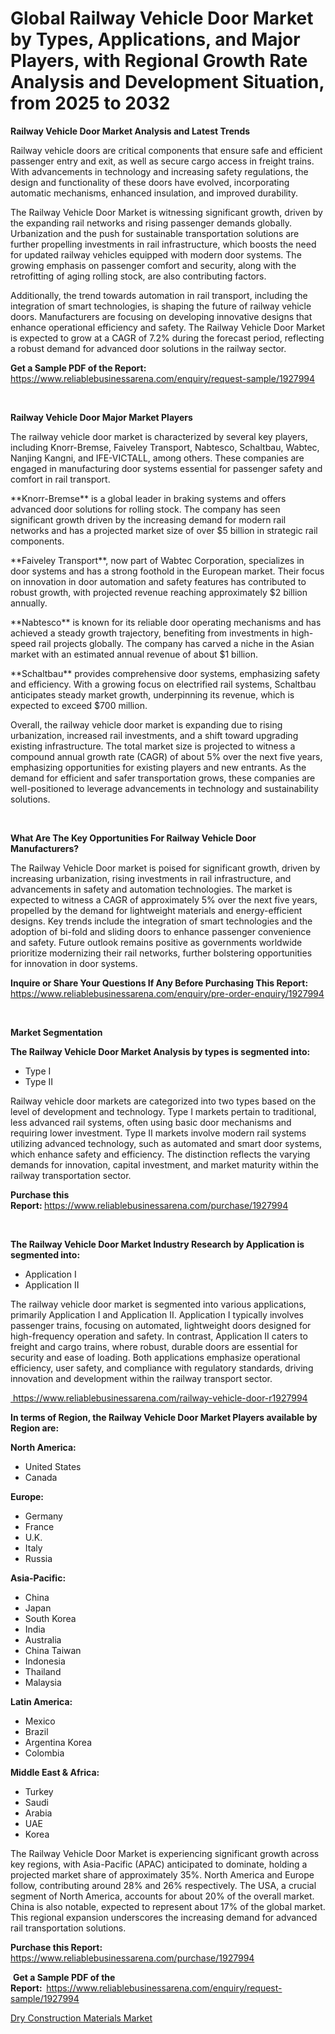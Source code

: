 <p><h1>Global Railway Vehicle Door Market by Types, Applications, and Major Players, with Regional Growth Rate Analysis and Development Situation, from 2025 to 2032</h1></p><p><strong>Railway Vehicle Door Market Analysis and Latest Trends</strong></p>
<p><p>Railway vehicle doors are critical components that ensure safe and efficient passenger entry and exit, as well as secure cargo access in freight trains. With advancements in technology and increasing safety regulations, the design and functionality of these doors have evolved, incorporating automatic mechanisms, enhanced insulation, and improved durability.</p><p>The Railway Vehicle Door Market is witnessing significant growth, driven by the expanding rail networks and rising passenger demands globally. Urbanization and the push for sustainable transportation solutions are further propelling investments in rail infrastructure, which boosts the need for updated railway vehicles equipped with modern door systems. The growing emphasis on passenger comfort and security, along with the retrofitting of aging rolling stock, are also contributing factors.</p><p>Additionally, the trend towards automation in rail transport, including the integration of smart technologies, is shaping the future of railway vehicle doors. Manufacturers are focusing on developing innovative designs that enhance operational efficiency and safety. The Railway Vehicle Door Market is expected to grow at a CAGR of 7.2% during the forecast period, reflecting a robust demand for advanced door solutions in the railway sector.</p></p>
<p><strong>Get a Sample PDF of the Report:&nbsp;</strong> <a href="https://www.reliablebusinessarena.com/enquiry/request-sample/1927994?utm_campaign=2805&utm_medium=2&utm_source=Github&utm_content=ia&utm_term=28032025&utm_id=railway-vehicle-door">https://www.reliablebusinessarena.com/enquiry/request-sample/1927994</a></p>
<p>&nbsp;</p>
<p><strong>Railway Vehicle Door Major Market Players</strong></p>
<p><p>The railway vehicle door market is characterized by several key players, including Knorr-Bremse, Faiveley Transport, Nabtesco, Schaltbau, Wabtec, Nanjing Kangni, and IFE-VICTALL, among others. These companies are engaged in manufacturing door systems essential for passenger safety and comfort in rail transport.</p><p>**Knorr-Bremse** is a global leader in braking systems and offers advanced door solutions for rolling stock. The company has seen significant growth driven by the increasing demand for modern rail networks and has a projected market size of over $5 billion in strategic rail components. </p><p>**Faiveley Transport**, now part of Wabtec Corporation, specializes in door systems and has a strong foothold in the European market. Their focus on innovation in door automation and safety features has contributed to robust growth, with projected revenue reaching approximately $2 billion annually.</p><p>**Nabtesco** is known for its reliable door operating mechanisms and has achieved a steady growth trajectory, benefiting from investments in high-speed rail projects globally. The company has carved a niche in the Asian market with an estimated annual revenue of about $1 billion.</p><p>**Schaltbau** provides comprehensive door systems, emphasizing safety and efficiency. With a growing focus on electrified rail systems, Schaltbau anticipates steady market growth, underpinning its revenue, which is expected to exceed $700 million.</p><p>Overall, the railway vehicle door market is expanding due to rising urbanization, increased rail investments, and a shift toward upgrading existing infrastructure. The total market size is projected to witness a compound annual growth rate (CAGR) of about 5% over the next five years, emphasizing opportunities for existing players and new entrants. As the demand for efficient and safer transportation grows, these companies are well-positioned to leverage advancements in technology and sustainability solutions.</p></p>
<p>&nbsp;</p>
<p><strong>What Are The Key Opportunities For Railway Vehicle Door Manufacturers?</strong></p>
<p><p>The Railway Vehicle Door market is poised for significant growth, driven by increasing urbanization, rising investments in rail infrastructure, and advancements in safety and automation technologies. The market is expected to witness a CAGR of approximately 5% over the next five years, propelled by the demand for lightweight materials and energy-efficient designs. Key trends include the integration of smart technologies and the adoption of bi-fold and sliding doors to enhance passenger convenience and safety. Future outlook remains positive as governments worldwide prioritize modernizing their rail networks, further bolstering opportunities for innovation in door systems.</p></p>
<p><strong>Inquire or Share Your Questions If Any Before Purchasing This Report:</strong> <a href="https://www.reliablebusinessarena.com/enquiry/pre-order-enquiry/1927994?utm_campaign=2805&utm_medium=2&utm_source=Github&utm_content=ia&utm_term=28032025&utm_id=railway-vehicle-door">https://www.reliablebusinessarena.com/enquiry/pre-order-enquiry/1927994</a></p>
<p>&nbsp;</p>
<p><strong>Market Segmentation</strong></p>
<p><strong>The Railway Vehicle Door Market Analysis by types is segmented into:</strong></p>
<p><ul><li>Type I</li><li>Type II</li></ul></p>
<p><p>Railway vehicle door markets are categorized into two types based on the level of development and technology. Type I markets pertain to traditional, less advanced rail systems, often using basic door mechanisms and requiring lower investment. Type II markets involve modern rail systems utilizing advanced technology, such as automated and smart door systems, which enhance safety and efficiency. The distinction reflects the varying demands for innovation, capital investment, and market maturity within the railway transportation sector.</p></p>
<p><strong>Purchase this Report:&nbsp;</strong><a href="https://www.reliablebusinessarena.com/purchase/1927994?utm_campaign=2805&utm_medium=2&utm_source=Github&utm_content=ia&utm_term=28032025&utm_id=railway-vehicle-door">https://www.reliablebusinessarena.com/purchase/1927994</a></p>
<p>&nbsp;</p>
<p><strong>The Railway Vehicle Door Market Industry Research by Application is segmented into:</strong></p>
<p><ul><li>Application I</li><li>Application II</li></ul></p>
<p><p>The railway vehicle door market is segmented into various applications, primarily Application I and Application II. Application I typically involves passenger trains, focusing on automated, lightweight doors designed for high-frequency operation and safety. In contrast, Application II caters to freight and cargo trains, where robust, durable doors are essential for security and ease of loading. Both applications emphasize operational efficiency, user safety, and compliance with regulatory standards, driving innovation and development within the railway transport sector.</p></p>
<p><a href="https://www.reliablebusinessarena.com/railway-vehicle-door-r1927994?utm_campaign=2805&utm_medium=2&utm_source=Github&utm_content=ia&utm_term=28032025&utm_id=railway-vehicle-door">&nbsp;https://www.reliablebusinessarena.com/railway-vehicle-door-r1927994</a></p>
<p><strong>In terms of Region, the Railway Vehicle Door Market Players available by Region are:</strong></p>
<p>
    <p> <strong> North America: </strong>
        <ul>
            <li>United States</li>
            <li>Canada</li>
        </ul>
        </p> 
    <p> <strong> Europe: </strong>
        <ul>
            <li>Germany</li>
            <li>France</li>
            <li>U.K.</li>
            <li>Italy</li>
            <li>Russia</li>
        </ul>
        </p> 
    <p> <strong> Asia-Pacific: </strong>
        <ul>
            <li>China</li>
            <li>Japan</li>
            <li>South Korea</li>
            <li>India</li>
            <li>Australia</li>
            <li>China Taiwan</li>
            <li>Indonesia</li>
            <li>Thailand</li>
            <li>Malaysia</li>
        </ul>
        </p> 
    <p> <strong> Latin America: </strong>
        <ul>
            <li>Mexico</li>
            <li>Brazil</li>
            <li>Argentina Korea</li>
            <li>Colombia</li>
        </ul>
        </p> 
    <p> <strong> Middle East & Africa: </strong>
        <ul>
            <li>Turkey</li>
            <li>Saudi</li>
            <li>Arabia</li>
            <li>UAE</li>
            <li>Korea</li>
        </ul>
    </p>
    </p>
<p><p>The Railway Vehicle Door Market is experiencing significant growth across key regions, with Asia-Pacific (APAC) anticipated to dominate, holding a projected market share of approximately 35%. North America and Europe follow, contributing around 28% and 26% respectively. The USA, a crucial segment of North America, accounts for about 20% of the overall market. China is also notable, expected to represent about 17% of the global market. This regional expansion underscores the increasing demand for advanced rail transportation solutions.</p></p>
<p><strong>Purchase this Report: </strong><a href="https://www.reliablebusinessarena.com/purchase/1927994?utm_campaign=2805&utm_medium=2&utm_source=Github&utm_content=ia&utm_term=28032025&utm_id=railway-vehicle-door">https://www.reliablebusinessarena.com/purchase/1927994</a></p>
<p>&nbsp;<strong>Get a Sample PDF of the Report:&nbsp;&nbsp;</strong><a href="https://www.reliablebusinessarena.com/enquiry/request-sample/1927994?utm_campaign=2805&utm_medium=2&utm_source=Github&utm_content=ia&utm_term=28032025&utm_id=railway-vehicle-door">https://www.reliablebusinessarena.com/enquiry/request-sample/1927994</a></p>
<p><strong></strong></p>
<p><p><a href="https://github.com/genayziben/Market-Research-Report-List-1/blob/main/dry-construction-materials-market.md?utm_campaign=2805&utm_medium=2&utm_source=Github&utm_content=ia&utm_term=28032025&utm_id=railway-vehicle-door">Dry Construction Materials Market</a></p></p>